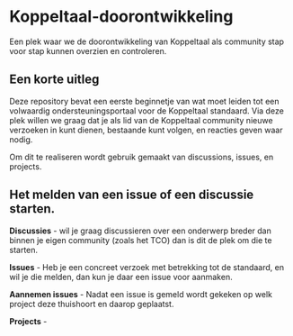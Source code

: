# Koppeltaal-doorontwikkeling
Een plek waar we de doorontwikkeling van Koppeltaal als community stap voor stap kunnen overzien en controleren.

## Een korte uitleg
Deze repository bevat een eerste beginnetje van wat moet leiden tot een volwaardig ondersteuningsportaal voor de Koppeltaal standaard.
Via deze plek willen we graag dat je als lid van de Koppeltaal community nieuwe verzoeken in kunt dienen, bestaande kunt volgen, en reacties geven waar nodig.

Om dit te realiseren wordt gebruik gemaakt van discussions, issues, en projects.

## Het melden van een issue of een discussie starten.
**Discussies** - wil je graag discussieren over een onderwerp breder dan binnen je eigen community (zoals het TCO) dan is dit de plek om die te starten.

**Issues** - Heb je een concreet verzoek met betrekking tot de standaard, en wil je die melden, dan kun je daar een issue voor aanmaken.

**Aannemen issues** - Nadat een issue is gemeld wordt gekeken op welk project deze thuishoort en daarop geplaatst.

**Projects** - 
